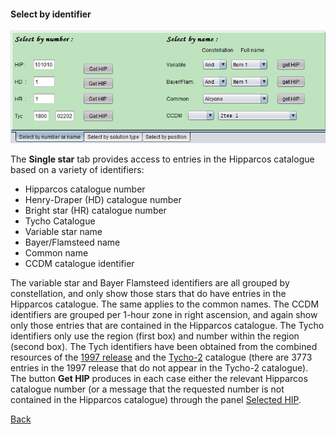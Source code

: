 <h4 id="selectbynumber"> Select by identifier </h4>

[fig03]: Images/CaptureSelectNumber.png "Fig.3, Select on identifier"
[1]: SelectHip.md
[2]: ../SelectSource.md
[3]: http://adsabs.harvard.edu/abs/1997ESASP1200.....P
[4]: http://adsabs.harvard.edu/abs/2000A%26A...355L..27H

![Select on identifier][fig03]

The **Single star** tab provides access to entries in the Hipparcos catalogue based on a variety of identifiers:

- Hipparcos catalogue number
- Henry-Draper (HD) catalogue number
- Bright star (HR) catalogue number
- Tycho Catalogue
- Variable star name
- Bayer/Flamsteed name
- Common name
- CCDM catalogue identifier

The variable star and Bayer Flamsteed identifiers are all grouped by constellation, and only show those stars that do have entries in the Hipparcos catalogue. The same applies to the common names. The CCDM identifiers are grouped per 1-hour zone in right ascension, and again show only those entries that are contained in the Hipparcos catalogue. The Tycho identifiers only use the region (first box) and number within the region (second box). The Tych identifiers have been obtained from the combined resources of the [1997 release][3] and the [Tycho-2][4] catalogue (there are 3773 entries in the 1997 release that do not appear in the Tycho-2 catalogue). The button **Get HIP** produces in each case either the relevant Hipparcos catalogue number (or a message that the requested number is not contained in the Hipparcos catalogue) through the panel [Selected HIP][1].

[Back][2]